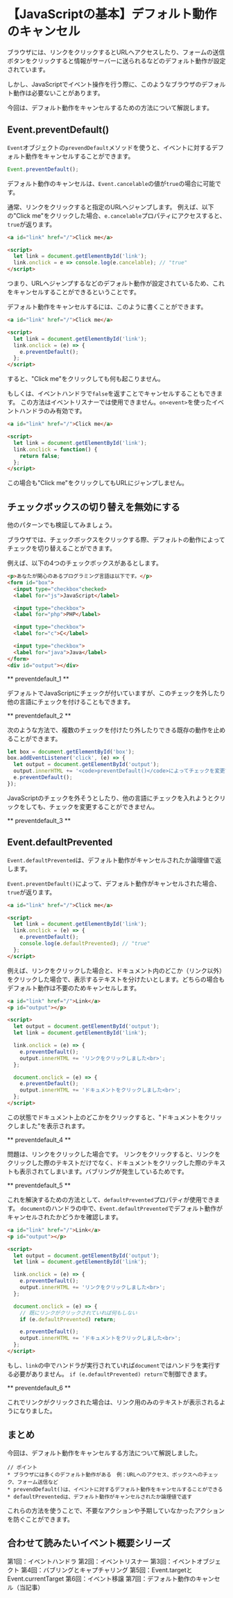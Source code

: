 # 【JavaScriptの基本】デフォルト動作のキャンセル

ブラウザには、リンクをクリックするとURLへアクセスしたり、フォームの送信ボタンをクリックすると情報がサーバーに送られるなどのデフォルト動作が設定されています。

しかし、JavaScriptでイベント操作を行う際に、このようなブラウザのデフォルト動作は必要ないことがあります。

今回は、デフォルト動作をキャンセルするための方法について解説します。

## Event.preventDefault()
```Event```オブジェクトの```prevendDefault```メソッドを使うと、イベントに対するデフォルト動作をキャンセルすることができます。
```javascript
Event.preventDefault();
 ```

デフォルト動作のキャンセルは、```Event.cancelable```の値が```true```の場合に可能です。

通常、リンクをクリックすると指定のURLへジャンプします。
例えば、以下の"Click me"をクリックした場合、```e.cancelable```プロパティにアクセスすると、```true```が返ります。
```html
<a id="link" href="/">Click me</a>

<script>
  let link = document.getElementById('link');
  link.onclick = e => console.log(e.cancelable); // "true"
</script>
```
つまり、URLへジャンプするなどのデフォルト動作が設定されているため、これをキャンセルすることができるということです。

デフォルト動作をキャンセルするには、このように書くことができます。
```html
<a id="link" href="/">Click me</a>

<script>
  let link = document.getElementById('link');
  link.onclick = (e) => {
    e.preventDefault();
  };
</script>
```
すると、"Click me"をクリックしても何も起こりません。

もしくは、イベントハンドラで```false```を返すことでキャンセルすることもできます。
この方法はイベントリスナーでは使用できません。```on<event>```を使ったイベントハンドラのみ有効です。
```html
<a id="link" href="/">Click me</a>

<script>
  let link = document.getElementById('link');
  link.onclick = function() {
    return false;
  };
</script>
```
この場合も"Click me"をクリックしてもURLにジャンプしません。

## チェックボックスの切り替えを無効にする
他のパターンでも検証してみましょう。

ブラウザでは、チェックボックスをクリックする際、デフォルトの動作によってチェックを切り替えることができます。

例えば、以下の4つのチェックボックスがあるとします。
```html
<p>あなたが関心のあるプログラミング言語は以下です。</p>
<form id="box">
  <input type="checkbox"checked>
  <label for="js">JavaScript</label>

  <input type="checkbox">
  <label for="php">PHP</label>

  <input type="checkbox">
  <label for="c">C</label>

  <input type="checkbox">
  <label for="java">Java</label>
</form>
<div id="output"></div>
```

** preventdefault_1 **

デフォルトでJavaScriptにチェックが付いていますが、このチェックを外したり他の言語にチェックを付けることもできます。

** preventdefault_2 **

次のような方法で、複数のチェックを付けたり外したりできる既存の動作を止めることができます。
```javascript
let box = document.getElementById('box');
box.addEventListener('click', (e) => {
  let output = document.getElementById('output');
  output.innerHTML += '<code>preventDefault()</code>によってチェックを変更できません<br>';
  e.preventDefault();
});
```

JavaScriptのチェックを外そうとしたり、他の言語にチェックを入れようとクリックをしても、チェックを変更することができません。

** preventdefault_3 **

## Event.defaultPrevented
```Event.defaultPrevented```は、デフォルト動作がキャンセルされたか論理値で返します。

```Event.preventDefault()```によって、デフォルト動作がキャンセルされた場合、```true```が返ります。
```html
<a id="link" href="/">Click me</a>

<script>
  let link = document.getElementById('link');
  link.onclick = (e) => {
    e.preventDefault();
    console.log(e.defaultPrevented); // "true"
  };
</script>
```

例えば、リンクをクリックした場合と、ドキュメント内のどこか（リンク以外）をクリックした場合で、表示するテキストを分けたいとします。どちらの場合もデフォルト動作は不要のためキャンセルします。
```html
<a id="link" href="/">Link</a>
<p id="output"></p>

<script>
  let output = document.getElementById('output');
  let link = document.getElementById('link');

  link.onclick = (e) => {
    e.preventDefault();
    output.innerHTML += 'リンクをクリックしました<br>';
  };

  document.onclick = (e) => {
    e.preventDefault();
    output.innerHTML += 'ドキュメントをクリックしました<br>';
  };
</script>
```

この状態でドキュメント上のどこかをクリックすると、"ドキュメントをクリックしました"を表示されます。

** preventdefault_4 **

問題は、リンクをクリックした場合です。
リンクをクリックすると、リンクをクリックした際のテキストだけでなく、ドキュメントをクリックした際のテキストも表示されてしまいます。バブリングが発生しているためです。

** preventdefault_5 **

これを解決するための方法として、```defaultPrevented```プロパティが使用できます。
```document```のハンドラの中で、```Event.defaultPrevented```でデフォルト動作がキャンセルされたかどうかを確認します。
```html
<a id="link" href="/">Link</a>
<p id="output"></p>

<script>
  let output = document.getElementById('output');
  let link = document.getElementById('link');

  link.onclick = (e) => {
    e.preventDefault();
    output.innerHTML += 'リンクをクリックしました<br>';
  };

  document.onclick = (e) => {
    // 既にリンクがクリックされていれば何もしない
    if (e.defaultPrevented) return;

    e.preventDefault();
    output.innerHTML += 'ドキュメントをクリックしました<br>';
  };
</script>
```
もし、```link```の中でハンドラが実行されていれば```document```ではハンドラを実行する必要がありません。
```if (e.defaultPrevented) return```で制御できます。

** preventdefault_6 **

これでリンクがクリックされた場合は、リンク用のみのテキストが表示されるようになりました。

## まとめ
今回は、デフォルト動作をキャンセルする方法について解説しました。

```plain
// ポイント
* ブラウザには多くのデフォルト動作がある　例：URLへのアクセス、ボックスへのチェック、フォーム送信など
* prevendDefault()は、イベントに対するデフォルト動作をキャンセルすることができる
* defaultPreventedは、デフォルト動作がキャンセルされたか論理値で返す
```

これらの方法を使うことで、不要なアクションや予期していなかったアクションを防ぐことができます。

## 合わせて読みたいイベント概要シリーズ
第1回：イベントハンドラ
第2回：イベントリスナー
第3回：イベントオブジェクト
第4回：バブリングとキャプチャリング
第5回：Event.targetとEvent.currentTarget
第6回：イベント移譲
第7回：デフォルト動作のキャンセル（当記事）